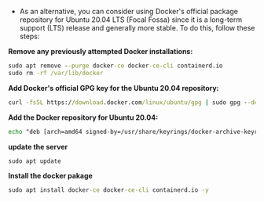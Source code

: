 
* As an alternative, you can consider using Docker's official package repository for Ubuntu 20.04 LTS (Focal Fossa) since it is a long-term support (LTS) release and generally more stable. To do this, follow these steps:

**Remove any previously attempted Docker installations:**

```cmd
sudo apt remove --purge docker-ce docker-ce-cli containerd.io
sudo rm -rf /var/lib/docker
```
**Add Docker's official GPG key for the Ubuntu 20.04 repository:**
```cmd
curl -fsSL https://download.docker.com/linux/ubuntu/gpg | sudo gpg --dearmor -o /usr/share/keyrings/docker-archive-keyring.gpg
```
**Add the Docker repository for Ubuntu 20.04:**
```cmd
echo "deb [arch=amd64 signed-by=/usr/share/keyrings/docker-archive-keyring.gpg] https://download.docker.com/linux/ubuntu focal stable" | sudo tee /etc/apt/sources.list.d/docker.list > /dev/null
```
**update the server**
```cmd
sudo apt update
```
**Install the docker pakage**
```cmd
sudo apt install docker-ce docker-ce-cli containerd.io -y
```
